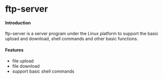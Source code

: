 # ftp-server

#### Introduction
ftp-server is a server program under the Linux platform to support the basic upload and download, shell commands and other basic functions.

#### Features
* file upload
* file download
* support basic shell commands



